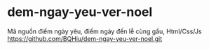 # dem-ngay-yeu-ver-noel
Mã nguồn điếm ngày yêu, điếm ngày đến lễ cùng gấu, Html/Css/Js
https://github.com/BQHiu/dem-ngay-yeu-ver-noel.git
